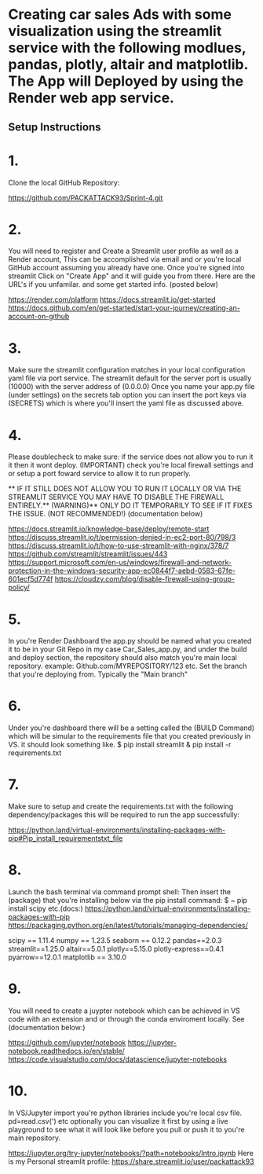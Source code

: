 # Creating car sales Ads with some visualization using the streamlit service with the following modlues, pandas, plotly, altair and matplotlib. The App will Deployed by using the Render web app service.

## Setup Instructions
# 1. 
 Clone the local GitHub Repository:

 https://github.com/PACKATTACK93/Sprint-4.git

 # 2. 
 You will need to register and Create a Streamlit user profile as well as a Render account, This can be accomplished via email and or you're local GitHub account assuming you already have one. 
Once you're signed into streamlit Click on "Create App" and it will guide you from there.  Here are the URL's if you unfamilar. and some get started info. (posted below)

https://render.com/platform
https://docs.streamlit.io/get-started
https://docs.github.com/en/get-started/start-your-journey/creating-an-account-on-github

# 3.
  Make sure the streamlit configuration matches in your local configuration yaml file via port service.
 The streamlit default for the server port is usually (10000) with the server address   of (0.0.0.0)
  Once you name your app.py file (under settings) on the secrets tab option you can insert the port
  keys via (SECRETS) which is where you'll insert the yaml file as discussed above.

# 4. 
Please doublecheck to make sure: if the service does not allow you to run it it then it wont deploy. (IMPORTANT) check you're local firewall settings and or setup a port foward service to allow it to run properly.

** IF IT STILL DOES NOT ALLOW YOU TO RUN IT LOCALLY OR VIA THE STREAMLIT SERVICE YOU MAY HAVE TO DISABLE THE FIREWALL ENTIRELY.** (WARNING)** ONLY DO IT TEMPORARILY TO SEE IF IT FIXES THE ISSUE.
 (NOT RECOMMENDED!) (documentation below)

https://docs.streamlit.io/knowledge-base/deploy/remote-start
https://discuss.streamlit.io/t/permission-denied-in-ec2-port-80/798/3
https://discuss.streamlit.io/t/how-to-use-streamlit-with-nginx/378/7
https://github.com/streamlit/streamlit/issues/443
https://support.microsoft.com/en-us/windows/firewall-and-network-protection-in-the-windows-security-app-ec0844f7-aebd-0583-67fe-601ecf5d774f
https://cloudzy.com/blog/disable-firewall-using-group-policy/

# 5.
  In you're Render Dashboard the app.py should be named what you created it to be in your Git Repo
 in my case Car_Sales_app.py, and under the build and deploy section, the repository should also match you're main local repository. example: Github.com/MYREPOSITORY/123 etc. Set the branch that you're deploying from. Typically the "Main branch"

# 6. 
Under you're dashboard there will be a setting called the (BUILD Command) which will be simular to the requirements file that you created previously in VS. it should look something like.
 $ pip install streamlit & pip install -r requirements.txt

# 7.
  Make sure to setup and create the requirements.txt with the following dependency/packages this will be required to run the app successfully:

https://python.land/virtual-environments/installing-packages-with-pip#Pip_install_requirementstxt_file

# 8.
 Launch the bash terminal via command prompt shell: Then insert the (package) 
 that you're installing below via the pip install command: $ ~ pip install scipy etc.(docs:)
https://python.land/virtual-environments/installing-packages-with-pip
https://packaging.python.org/en/latest/tutorials/managing-dependencies/

scipy == 1.11.4
numpy == 1.23.5
seaborn == 0.12.2
pandas==2.0.3
streamlit==1.25.0
altair==5.0.1
plotly==5.15.0
plotly-express==0.4.1
pyarrow==12.0.1
matplotlib == 3.10.0
 # 9. 
 You will need to create a juypter notebook which can be achieved in VS code with an extension and or through the conda enviroment locally. See (documentation below:)

https://github.com/jupyter/notebook
https://jupyter-notebook.readthedocs.io/en/stable/
https://code.visualstudio.com/docs/datascience/jupyter-notebooks

 # 10. 
 In VS/Jupyter import you're python libraries include you're local csv file. pd=read.csv(') etc optionally you can visualize it first by using a live playground to see what it will look like before you pull or push it to you're main repository. 

https://jupyter.org/try-jupyter/notebooks/?path=notebooks/Intro.ipynb
 Here is my Personal streamlit profile:
 https://share.streamlit.io/user/packattack93